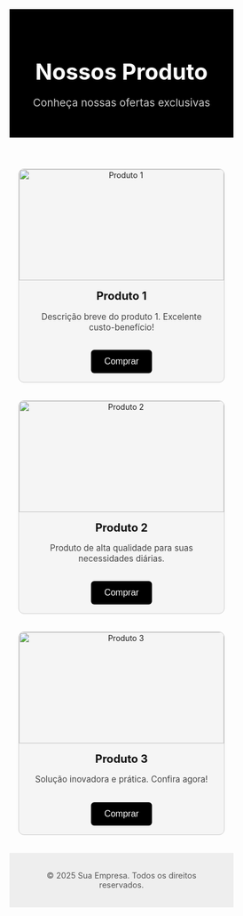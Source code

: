 <!DOCTYPE html>
<html lang="pt-BR">
<head>
  <meta charset="UTF-8" />
  <meta name="viewport" content="width=device-width, initial-scale=1.0"/>
  <title>Landing Page - Produtos</title>
  <style>
    * {
      margin: 0;
      padding: 0;
      box-sizing: border-box;
    }

    body {
      font-family: 'Segoe UI', sans-serif;
      background-color: #fff;
      color: #111;
    }

    header {
      background-color: #000;
      color: white;
      padding: 2rem;
      text-align: center;
    }

    header h1 {
      font-size: 2.5rem;
    }

    header p {
      font-size: 1.2rem;
      color: #ccc;
    }

    .container {
      max-width: 1200px;
      margin: 2rem auto;
      padding: 0 1rem;
      display: grid;
      grid-template-columns: repeat(auto-fit, minmax(280px, 1fr));
      gap: 2rem;
    }

    .card {
      background-color: #f5f5f5;
      border: 1px solid #ccc;
      border-radius: 10px;
      overflow: hidden;
      text-align: center;
      transition: transform 0.2s ease;
    }

    .card:hover {
      transform: scale(1.02);
    }

    .card img {
      width: 100%;
      height: 200px;
      object-fit: cover;
    }

    .card h2 {
      font-size: 1.25rem;
      margin: 1rem 0 0.5rem;
      color: #111;
    }

    .card p {
      padding: 0 1rem 1rem;
      font-size: 0.95rem;
      color: #444;
    }

    .card button {
      background-color: #000;
      color: white;
      border: none;
      padding: 0.75rem 1.5rem;
      margin-bottom: 1rem;
      cursor: pointer;
      border-radius: 6px;
      font-size: 1rem;
    }

    .card button:hover {
      background-color: #333;
    }

    footer {
      text-align: center;
      padding: 2rem;
      background-color: #eee;
      color: #555;
      font-size: 0.9rem;
    }
  </style>
</head>
<body>

  <header>
    <h1>Nossos Produto</h1>
    <p>Conheça nossas ofertas exclusivas</p>
  </header>

  <div class="container">
  <div class="card">
      <img src="https://imgnike-a.akamaihd.net/1920x1920/013702NXA1.jpg" alt="Produto 1">
      <h2>Produto 1</h2>
      <p>Descrição breve do produto 1. Excelente custo-benefício!</p>
      <button onclick="comprar('Produto 1')">Comprar</button>
    </div>
    <div class="card">
      <img src="https://imgnike-a.akamaihd.net/1920x1920/058760IDA1.jpg" alt="Produto 2">
      <h2>Produto 2</h2>
      <p>Produto de alta qualidade para suas necessidades diárias.</p>
      <button onclick="comprar('Produto 2')">Comprar</button>
    </div>
    <div class="card">
      <img src="https://imgnike-a.akamaihd.net/1920x1920/0266095CA8.jpg" alt="Produto 3">
      <h2>Produto 3</h2>
      <p>Solução inovadora e prática. Confira agora!</p>
      <button onclick="comprar('Produto 3')">Comprar</button>
    </div>
  </div>
  </div>

  <footer>
    &copy; 2025 Sua Empresa. Todos os direitos reservados.
  </footer>

  <script>
    function comprar(produto) {
      alert(`Você clicou para comprar : ${produto}`);
    }
  </script>

</body>
</html>
